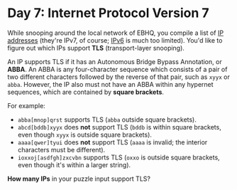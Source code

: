 # Day 7: Internet Protocol Version 7
While snooping around the local network of EBHQ, you compile a list of 
[IP addresses](https://en.wikipedia.org/wiki/IP_address) (they're IPv7, of course; 
[IPv6](https://en.wikipedia.org/wiki/IPv6) is much too limited). You'd like to figure out which IPs support **TLS** 
(transport-layer snooping).

An IP supports TLS if it has an Autonomous Bridge Bypass Annotation, or **ABBA**. An ABBA is any four-character sequence 
which consists of a pair of two different characters followed by the reverse of that pair, such as `xyyx` or `abba`. 
However, the IP also must not have an ABBA within any hypernet sequences, which are contained by **square brackets**.

For example:
* `abba[mnop]qrst` supports TLS (`abba` outside square brackets).
* `abcd[bddb]xyyx` does **not** support TLS (`bddb` is within square brackets, even though `xyyx` is outside square 
brackets).
* `aaaa[qwer]tyui` does **not** support TLS (`aaaa` is invalid; the interior characters must be different).
* `ioxxoj[asdfgh]zxcvbn` supports TLS (`oxxo` is outside square brackets, even though it's within a larger string).

**How many IPs** in your puzzle input support TLS?
